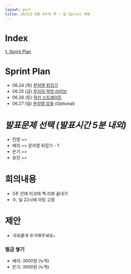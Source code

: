 ```yaml
---
layout: post
title: 2021년 6월 4주차 목 ~ 일 Sprint 계획
---
```


# Index

[1. Sprint Plan](#Sprint-Plan)



# Sprint Plan

- 06.24 (목) [문자열 뒤집기](https://www.acmicpc.net/problem/1439) 
- 06.25 (금) [무지의 먹방 라이브](https://programmers.co.kr/learn/courses/30/lessons/42891)
- 06.26 (토) [럭키 스트레이트](https://www.acmicpc.net/problem/18406) 
- 06.27 (일) [문자열 압축](https://programmers.co.kr/learn/courses/30/lessons/60057) (Optional)



# _발표문제 선택 (발표시간 5분 내외)_

- 진영 => 
- 애지 => 문자열 뒤집기 - 1
- 은기 => 
- 유진 => 



# 회의내용

- 3주 안에 이코태 책 리뷰 끝내기
- 수, 일 22시에 미팅 고정



# 제안

- _자유롭게 추가해주세요~_



### 벌금 쌓기

- 애지: 3000원 (누적)
- 은기: 3000원 (누적)
